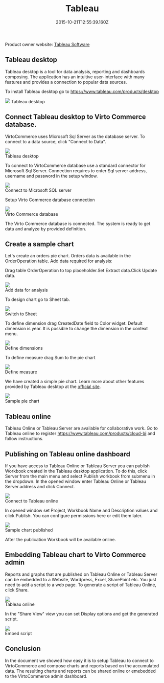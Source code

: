 ﻿---
title: Tableau
description: The article describes Virto Commerce reporting with Tableau
layout: docs
date: 2015-10-21T12:55:39.160Z
priority: 2
---
Product owner website: <a href="http://www.tableau.com/" rel="nofollow">Tableau Software</a>

## Tableau desktop

Tableau desktop is a tool for data analysis, reporting and dashboards composing. The application has an intuitive user-interface with many features and provides a connection to popular data sources.

To install Tableau desktop go to <a href="https://www.tableau.com/products/desktop" rel="nofollow">https://www.tableau.com/products/desktop</a>

![](../../assets/images/docs/worddavbf6f8eedfe0851d3ccd278b1ef996e3a.png)
Tableau desktop

## Connect Tableau desktop to Virto Commerce database.

VirtoCommerce uses Microsoft Sql Server as the database server. To connect to a data source, click "Connect to Data".

![](../../assets/images/docs/worddavb057ad38186ca11341d9fbefa19d9188.png)  
Tableau desktop
  
To connect to VirtoCommerce database use a standard connector for Microsoft Sql Server. Connection requires to enter Sql server address, username and password in the setup window.

![](../../assets/images/docs/worddavb171d7b5fd3e20f277bba54eb5ef6adc.png)  
Connect to Microsoft SQL server
  
Setup Virto Commerce database connection

![](../../assets/images/docs/worddavfabc50127e4932d3eb4ddac329042caf.png)  
Virto Commerce database

The Virto Commerce database is connected. The system is ready to get data and analyze by provided definition.

## Create a sample chart

Let's create an orders pie chart. Orders data is available in the OrderOperation table. Add data required for analysis:

Drag table OrderOperation to top placeholder.Set Extract data.Click Update data.

![](../../assets/images/docs/worddavabf6719414dc402027068f0c13b59095.png)  
Add data for analysis
  
To design chart go to Sheet tab.

![](../../assets/images/docs/worddav052bf27f28438c367937344bf3858133.png)  
Switch to Sheet
  
To define dimension drag CreatedDate field to Color widget. Default dimension is year. It is possible to change the dimension in the context menu.

![](../../assets/images/docs/worddav0cf07b4312ca7be3053315cbbaa4537e.png)  
Define dimensions

To define measure drag Sum to the pie chart

![](../../assets/images/docs/worddav17cc61bbe9d36f1211c3a590ae4de621.png)  
Define measure

We have created a simple pie chart. Learn more about other features provided by Tableau desktop at the <a href="http://www.tableau.com/" rel="nofollow">official site</a>.

![](../../assets/images/docs/worddav259f315ec7039d3516f3cb260c76cb18.png)  
Sample pie chart

## Tableau online

Tableau Online or Tableau Server are available for collaborative work. Go to Tableau online to register <a href="https://www.tableau.com/products/cloud-bi" rel="nofollow">https://www.tableau.com/products/cloud-bi</a> and follow instructions.

## Publishing on Tableau online dashboard

If you have access to Tableau Online or Tableau Server you can publish Workbook created in the Tableau desktop application. To do this, click Server from the main menu and select Publish workbook from submenu in the dropdown. In the opened window enter Tableau Online or Tableau Server address and click Connect.

![](../../assets/images/docs/worddav7d06b38e4d53d69b741d9416f283d548.png)  
Connect to Tableau online

In opened window set Project, Workbook Name and Description values and click Publish. You can configure permissions here or edit them later.

![](../../assets/images/docs/worddav6126c53f9ea6074159b1fe107659b60d.png)  
Sample chart published

After the publication Workbook will be available online.

## Embedding Tableau chart to Virto Commerce admin

Reports and graphs that are published on Tableau Online or Tableau Server can be embedded to a Website, Wordpress, Excel, SharePoint etc. You just need to add a script to a web page. To generate a script of Tableau Online, click Share.   
  
![](../../assets/images/docs/worddav8c9c836e13eb131ee8bacaa8dabbd6e3.png)  
Tableau online

In the "Share View" view you can set Display options and get the generated script.

![](../../assets/images/docs/worddavb0e9b556af15bb336af8f37c66aad148.png)  
Embed script

## Conclusion

In the document we showed how easy it is to setup Tableau to connect to VirtoCommerce and compose charts and reports based on the accumulated data. The resulting charts and reports can be shared online or emebedded to the VirtoCommerce admin dashboard.

